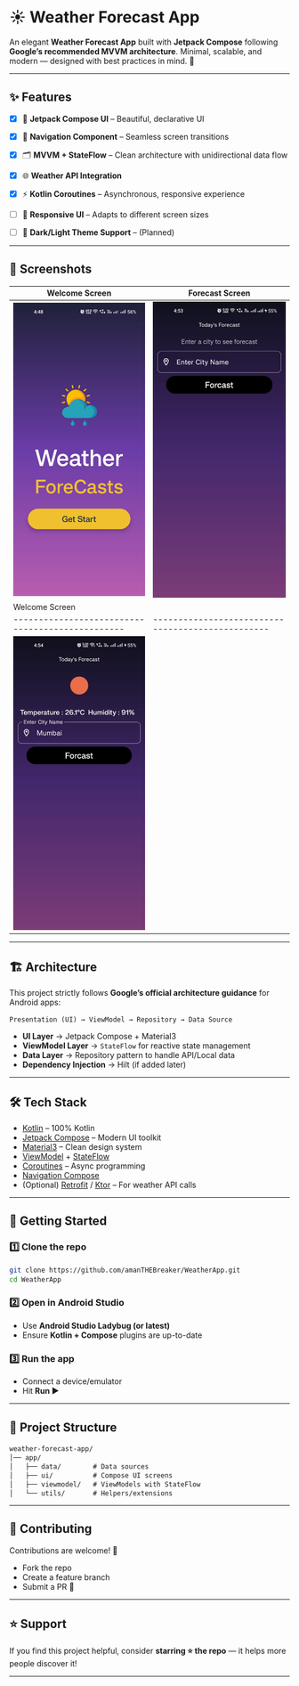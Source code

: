 # ☀️ Weather Forecast App

An elegant **Weather Forecast App** built with **Jetpack Compose** following **Google’s recommended MVVM architecture**.
Minimal, scalable, and modern — designed with best practices in mind. 🚀

---

## ✨ Features


- [x] 🎨 **Jetpack Compose UI** – Beautiful, declarative UI  
- [x] 🧭 **Navigation Component** – Seamless screen transitions  
- [x] 🗂️ **MVVM + StateFlow** – Clean architecture with unidirectional data flow  
- [x] 🌐 **Weather API Integration**
- [x] ⚡ **Kotlin Coroutines** – Asynchronous, responsive experience  
- [ ] 📐 **Responsive UI** – Adapts to different screen sizes  
- [ ] 🌙 **Dark/Light Theme Support** – (Planned)  


---

## 📸 Screenshots

| Welcome Screen                                   	| Forecast Screen                                   |
| ------------------------------------------------ 	| ------------------------------------------------- |
| <img src="screenshots/screen1.jpeg" width="250"/> | <img src="screenshots/screen2.jpeg" width="250"/> |
| Welcome Screen                                   	| 	                                  				|
| ------------------------------------------------ 	| -------------------------------------------------  |
| <img src="screenshots/screen3.jpeg" width="250"/> |  													|
---

## 🏗️ Architecture

This project strictly follows **Google’s official architecture guidance** for Android apps:

```
Presentation (UI) → ViewModel → Repository → Data Source
```

* **UI Layer** → Jetpack Compose + Material3
* **ViewModel Layer** → `StateFlow` for reactive state management
* **Data Layer** → Repository pattern to handle API/Local data
* **Dependency Injection** → Hilt (if added later)

---

## 🛠️ Tech Stack

* [Kotlin](https://kotlinlang.org/) – 100% Kotlin
* [Jetpack Compose](https://developer.android.com/jetpack/compose) – Modern UI toolkit
* [Material3](https://m3.material.io/) – Clean design system
* [ViewModel](https://developer.android.com/topic/libraries/architecture/viewmodel) + [StateFlow](https://developer.android.com/kotlin/flow/stateflow-and-sharedflow)
* [Coroutines](https://kotlinlang.org/docs/coroutines-overview.html) – Async programming
* [Navigation Compose](https://developer.android.com/jetpack/compose/navigation)
* (Optional) [Retrofit](https://square.github.io/retrofit/) / [Ktor](https://ktor.io/) – For weather API calls

---

## 🚀 Getting Started

### 1️⃣ Clone the repo

```bash
git clone https://github.com/amanTHEBreaker/WeatherApp.git
cd WeatherApp
```

### 2️⃣ Open in Android Studio

* Use **Android Studio Ladybug (or latest)**
* Ensure **Kotlin + Compose** plugins are up-to-date

### 3️⃣ Run the app

* Connect a device/emulator
* Hit **Run ▶️**

---

## 📂 Project Structure

```
weather-forecast-app/
│── app/
│   ├── data/        # Data sources
│   ├── ui/          # Compose UI screens
│   ├── viewmodel/   # ViewModels with StateFlow
│   └── utils/       # Helpers/extensions
```

---

## 🤝 Contributing

Contributions are welcome! 🎉

* Fork the repo
* Create a feature branch
* Submit a PR 🚀

---

## ⭐ Support

If you find this project helpful, consider **starring ⭐ the repo** — it helps more people discover it!

---

